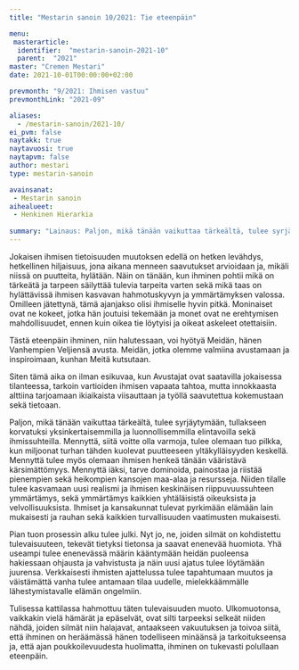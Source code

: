 ```yaml
---
title: "Mestarin sanoin 10/2021: Tie eteenpäin"

menu:
 masterarticle:
  identifier:  "mestarin-sanoin-2021-10"
  parent:  "2021"
master: "Cremen Mestari"
date: 2021-10-01T00:00:00+02:00

prevmonth: "9/2021: Ihmisen vastuu"
prevmonthLink: "2021-09"

aliases:
  - /mestarin-sanoin/2021-10/
ei_pvm: false
naytakk: true
naytavuosi: true
naytapvm: false
author: mestari
type: mestarin-sanoin

avainsanat:
 - Mestarin sanoin
aihealueet:
 - Henkinen Hierarkia
 
summary: "Lainaus: Paljon, mikä tänään vaikuttaa tärkeältä, tulee syrjäytymään, tullakseen korvatuksi yksinkertaisemmilla ja luonnollisemmilla elintavoilla sekä ihmissuhteilla. Mennyttä, siitä voitte olla varmoja, tulee olemaan tuo pilkka, kun miljoonat turhan tähden kuolevat puutteeseen yltäkylläisyyden keskellä."
---
```

Jokaisen ihmisen tietoisuuden muutoksen edellä on hetken levähdys, hetkellinen hiljaisuus, jona aikana menneen saavutukset arvioidaan ja, mikäli niissä on puutteita, hylätään. Näin on tänään, kun ihminen pohtii mikä on tärkeätä ja tarpeen säilyttää tulevia tarpeita varten sekä mikä taas on hylättävissä ihmisen kasvavan hahmotuskyvyn ja ymmärtämyksen valossa. Omilleen jätettynä, tämä ajanjakso olisi ihmiselle hyvin pitkä. Moninaiset ovat ne kokeet, jotka hän joutuisi tekemään ja monet ovat ne erehtymisen mahdollisuudet, ennen kuin oikea tie löytyisi ja oikeat askeleet otettaisiin.

Tästä eteenpäin ihminen, niin halutessaan, voi hyötyä Meidän, hänen Vanhempien Veljiensä avusta. Meidän, jotka olemme valmiina avustamaan ja inspiroimaan, kunhan Meitä kutsutaan.

Siten tämä aika on ilman esikuvaa, kun Avustajat ovat saatavilla jokaisessa tilanteessa, tarkoin vartioiden ihmisen vapaata tahtoa, mutta innokkaasta alttiina tarjoamaan ikiaikaista viisauttaan ja työllä saavutettua kokemustaan sekä tietoaan.

Paljon, mikä tänään vaikuttaa tärkeältä, tulee syrjäytymään, tullakseen korvatuksi yksinkertaisemmilla ja luonnollisemmilla elintavoilla sekä ihmissuhteilla. Mennyttä, siitä voitte olla varmoja, tulee olemaan tuo pilkka, kun miljoonat turhan tähden kuolevat puutteeseen yltäkylläisyyden keskellä. Mennyttä tulee myös olemaan ihmisen henkeä tänään vääristävä kärsimättömyys. Mennyttä iäksi, tarve dominoida, painostaa ja riistää pienempien sekä heikompien kansojen maa-alaa ja resursseja. Niiden tilalle tulee kasvamaan uusi realismi ja ihmisen keskinäisen riippuvuussuhteen ymmärtämys, sekä ymmärtämys kaikkien yhtäläisistä oikeuksista ja velvollisuuksista. Ihmiset ja kansakunnat tulevat pyrkimään elämään lain mukaisesti ja rauhan sekä kaikkien turvallisuuden vaatimusten mukaisesti.

Pian tuon prosessin alku tulee julki. Nyt jo, ne, joiden silmät on kohdistettu tulevaisuuteen, tekevät tietyksi tietonsa ja saavat enenevää huomiota. Yhä useampi tulee enenevässä määrin kääntymään heidän puoleensa hakiessaan ohjausta ja vahvistusta ja näin uusi ajatus tulee löytämään juurensa. Verkkaisesti ihmisten ajattelussa tulee tapahtumaan muutos ja väistämättä vanha tulee antamaan tilaa uudelle, mielekkäämmälle lähestymistavalle elämän ongelmiin.

Tulisessa kattilassa hahmottuu täten tulevaisuuden muoto. Ulkomuotonsa, vaikkakin vielä hämärät ja epäselvät, ovat silti tarpeeksi selkeät niiden nähdä, joiden silmät niin halajavat, antaakseen vakuutuksen ja toivoa siitä, että ihminen on heräämässä hänen todelliseen minäänsä ja tarkoitukseensa ja, että ajan poukkoilevuudesta huolimatta, ihminen on tukevasti polullaan eteenpäin.<br>
